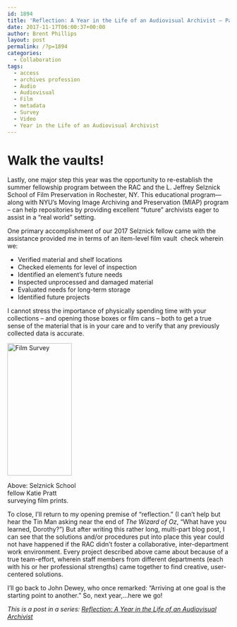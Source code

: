 ```yaml
---
id: 1894
title: 'Reflection: A Year in the Life of an Audiovisual Archivist – Part 5'
date: 2017-11-17T06:00:37+00:00
author: Brent Phillips
layout: post
permalink: /?p=1894
categories:
  - Collaboration
tags:
  - access
  - archives profession
  - Audio
  - Audiovisual
  - Film
  - metadata
  - Survey
  - Video
  - Year in the Life of an Audiovisual Archivist
---
```

# Walk the vaults!

Lastly, one major step this year was the opportunity to re-establish the summer fellowship program between the RAC and the L. Jeffrey Selznick School of Film Preservation in Rochester, NY. This educational program—along with NYU’s Moving Image Archiving and Preservation (MIAP) program – can help repositories by providing excellent “future” archivists eager to assist in a “real world” setting.

<!--more-->

One primary accomplishment of our 2017 Selznick fellow came with the assistance provided me in terms of an item-level film vault  check wherein we:

  * Verified material and shelf locations
  * Checked elements for level of inspection
  * Identified an element’s future needs
  * Inspected unprocessed and damaged material
  * Evaluated needs for long-term storage
  * Identified future projects

I cannot stress the importance of physically spending time with your collections – and opening those boxes or film cans – both to get a true sense of the material that is in your care and to verify that any previously collected data is accurate.

<div id="attachment_1895" style="width: 156px" class="wp-caption alignleft">
  <a href="http://blog.rockarch.org/wp-content/uploads/2017/11/IMG_1273.jpg"><img class="wp-image-1895 size-medium" src="http://blog.rockarch.org/wp-content/uploads/2017/11/IMG_1273-146x300.jpg" alt="Film Survey" width="146" height="300" srcset="http://blog.rockarch.org/wp-content/uploads/2017/11/IMG_1273-146x300.jpg 146w, http://blog.rockarch.org/wp-content/uploads/2017/11/IMG_1273-768x1578.jpg 768w, http://blog.rockarch.org/wp-content/uploads/2017/11/IMG_1273-498x1024.jpg 498w" sizes="(max-width: 146px) 100vw, 146px" /></a>

  <p class="wp-caption-text">
    Above: Selznick School fellow Katie Pratt surveying film prints.
  </p>
</div>

To close, I’ll return to my opening premise of “reflection.” (I can’t help but hear the Tin Man asking near the end of _The Wizard of Oz_, “What have you learned, Dorothy?”) But after writing this rather long, multi-part blog post, I can see that the solutions and/or procedures put into place this year could not have happened if the RAC didn’t foster a collaborative, inter-department work environment. Every project described above came about because of a true team-effort, wherein staff members from different departments (each with his or her professional strengths) came together to find creative, user-centered solutions.

I’ll go back to John Dewey, who once remarked: “Arriving at one goal is the starting point to another.” So, next year,…here we go!

_This is a post in a series: [Reflection: A Year in the Life of an Audiovisual Archivist](http://blog.rockarch.org/?tag=year-in-the-life-of-an-audiovisual-archivist)_
